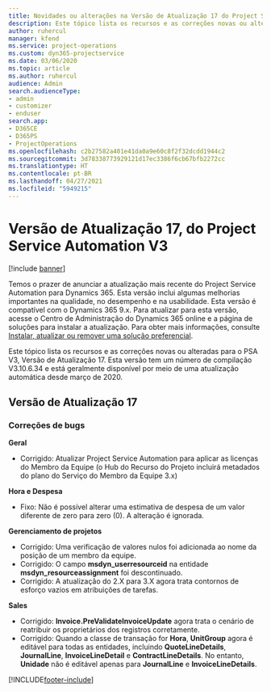 ```yaml
---
title: Novidades ou alterações na Versão de Atualização 17 do Project Service Automation V3
description: Este tópico lista os recursos e as correções novas ou alteradas disponíveis na Versão de Atualização 17 do Project Service Automation V3.
author: ruhercul
manager: kfend
ms.service: project-operations
ms.custom: dyn365-projectservice
ms.date: 03/06/2020
ms.topic: article
ms.author: ruhercul
audience: Admin
search.audienceType:
- admin
- customizer
- enduser
search.app:
- D365CE
- D365PS
- ProjectOperations
ms.openlocfilehash: c2b27582a401e41da0a9e60c8f2f32dcdd1944c2
ms.sourcegitcommit: 3d78338773929121d17ec3386f6cb67bfb2272cc
ms.translationtype: HT
ms.contentlocale: pt-BR
ms.lasthandoff: 04/27/2021
ms.locfileid: "5949215"
---
```

# <a name="project-service-automation-update-release-17-v3"></a>Versão de Atualização 17, do Project Service Automation V3

[!include [banner](../includes/psa-now-project-operations.md)]

Temos o prazer de anunciar a atualização mais recente do Project Service Automation para Dynamics 365. Esta versão inclui algumas melhorias importantes na qualidade, no desempenho e na usabilidade.  Esta versão é compatível com o Dynamics 365 9.x. Para atualizar para esta versão, acesse o Centro de Administração do Dynamics 365 online e a página de soluções para instalar a atualização. Para obter mais informações, consulte [Instalar, atualizar ou remover uma solução preferencial](/power-platform/admin/install-remove-preferred-solution).

Este tópico lista os recursos e as correções novas ou alteradas para o PSA V3, Versão de Atualização 17. Esta versão tem um número de compilação V3.10.6.34 e está geralmente disponível por meio de uma atualização automática desde março de 2020.


## <a name="update-release-17"></a>Versão de Atualização 17

### <a name="bug-fixes"></a>Correções de bugs

**Geral**

- Corrigido: Atualizar Project Service Automation para aplicar as licenças do Membro da Equipe (o Hub do Recurso do Projeto incluirá metadados do plano do Serviço do Membro da Equipe 3.x)
 
**Hora e Despesa**

- Fixo: Não é possível alterar uma estimativa de despesa de um valor diferente de zero para zero (0). A alteração é ignorada.

**Gerenciamento de projetos**

- Corrigido: Uma verificação de valores nulos foi adicionada ao nome da posição de um membro da equipe.
- Corrigido: O campo **msdyn_userresourceid** na entidade **msdyn_resourceassignment** foi descontinuado.
- Corrigido: A atualização do 2.X para 3.X agora trata contornos de esforço vazios em atribuições de tarefas.

**Sales**

- Corrigido: **Invoice.PreValidateInvoiceUpdate** agora trata o cenário de reatribuir os proprietários dos registros corretamente.
- Corrigido: Quando a classe de transação for **Hora**, **UnitGroup** agora é editável para todas as entidades, incluindo **QuoteLineDetails**, **JournalLine**, **InvoiceLineDetail** e **ContractLineDetails**. No entanto, **Unidade** não é editável apenas para **JournalLine** e **InvoiceLineDetails**.




[!INCLUDE[footer-include](../includes/footer-banner.md)]